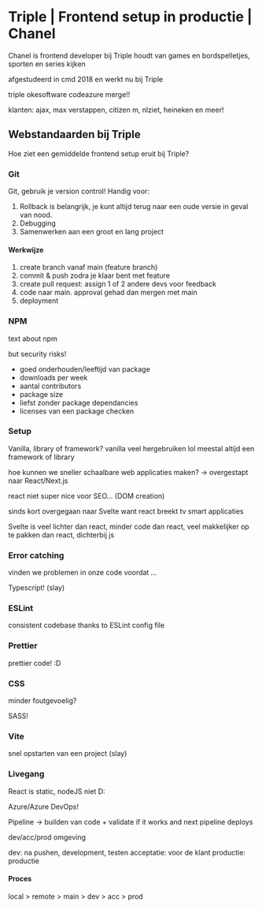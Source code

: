 # Triple  | Frontend setup in productie | Chanel 

Chanel is frontend developer bij Triple
houdt van games en bordspelletjes, sporten en series kijken

afgestudeerd in cmd 2018 en werkt nu bij Triple

triple okesoftware codeazure merge!!

klanten: ajax, max verstappen, citizen m, nlziet, heineken en meer!

## Webstandaarden bij Triple

Hoe ziet een gemiddelde frontend setup eruit bij Triple?

### Git

Git, gebruik je version control! Handig voor:
1. Rollback is belangrijk, je kunt altijd terug naar een oude versie in geval van nood.
2. Debugging
3. Samenwerken aan een groot en lang project

#### Werkwijze 

1. create branch vanaf main (feature branch)
2. commit & push zodra je klaar bent met feature 
3. create pull request: assign 1 of 2 andere devs voor feedback
4. code naar main. approval gehad dan mergen met main
5. deployment

### NPM
text about npm

but security risks!

- goed onderhouden/leeftijd van package
- downloads per week
- aantal contributors
- package size
- liefst zonder package dependancies
- licenses van een package checken

### Setup

Vanilla, library of framework? vanilla veel hergebruiken lol
meestal altijd een framework of library

hoe kunnen we sneller schaalbare web applicaties maken? -> overgestapt naar React/Next.js

react niet super nice voor SEO... (DOM creation)

sinds kort overgegaan naar Svelte want react breekt tv smart applicaties

Svelte is veel lichter dan react, minder code dan react, veel makkelijker op te pakken dan react, dichterbij js

### Error catching

vinden we problemen in onze code voordat ...

Typescript! (slay)

### ESLint

consistent codebase thanks to ESLint config file

### Prettier

prettier code! :D

### CSS
minder foutgevoelig?

SASS!

### Vite

snel opstarten van een project (slay)

### Livegang

React is static, nodeJS niet D: 

Azure/Azure DevOps!

Pipeline -> builden van code + validate if it works and next pipeline deploys

dev/acc/prod omgeving

dev: na pushen, development, testen
acceptatie: voor de klant
productie: productie

#### Proces
local > remote > main > dev > acc > prod

